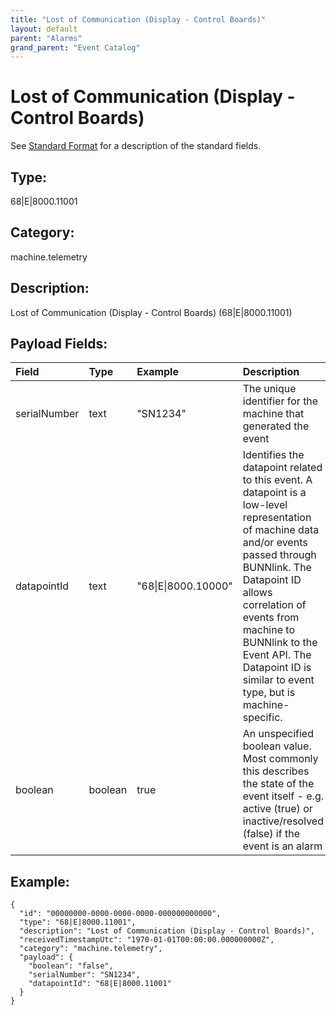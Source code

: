 ```yaml
---
title: "Lost of Communication (Display - Control Boards)"
layout: default
parent: "Alarms"
grand_parent: "Event Catalog"
---
```


# Lost of Communication (Display - Control Boards)

See [Standard Format](/event-subscriptions/event-format) for a description of the standard fields.

## Type:

68\|E\|8000.11001

## Category:

machine.telemetry

## Description: 

Lost of Communication (Display - Control Boards) (68\|E\|8000.11001)

## Payload Fields:

| Field | Type | Example | Description |
|:------|:-----|:--------|:------------|
| serialNumber | text | "SN1234" | The unique identifier for the machine that generated the event |
| datapointId | text | "68\|E\|8000.10000" | Identifies the datapoint related to this event. A datapoint is a low-level representation of machine data and/or events passed through BUNNlink. The Datapoint ID allows correlation of events from machine to BUNNlink to the Event API. The Datapoint ID is similar to event type, but is machine-specific. |
| boolean | boolean | true | An unspecified boolean value. Most commonly this describes the state of the event itself - e.g. active (true) or inactive/resolved (false) if the event is an alarm |

## Example:

```
{
  "id": "00000000-0000-0000-0000-000000000000",
  "type": "68|E|8000.11001",
  "description": "Lost of Communication (Display - Control Boards)",
  "receivedTimestampUtc": "1970-01-01T00:00:00.000000000Z",
  "category": "machine.telemetry",
  "payload": {
    "boolean": "false",
    "serialNumber": "SN1234",
    "datapointId": "68|E|8000.11001"
  }
}
```
